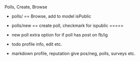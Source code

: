 Polls, Create, Browse
- polls/ == Browse, add to model isPublic 
- polls/new == create poll, checkmark for ispublic =====
- new poll extra option for if poll has post on fb/ig

- todo profile info, edit etc.

- markdown profile, reputation give pos/neg, polls, surveys etc.